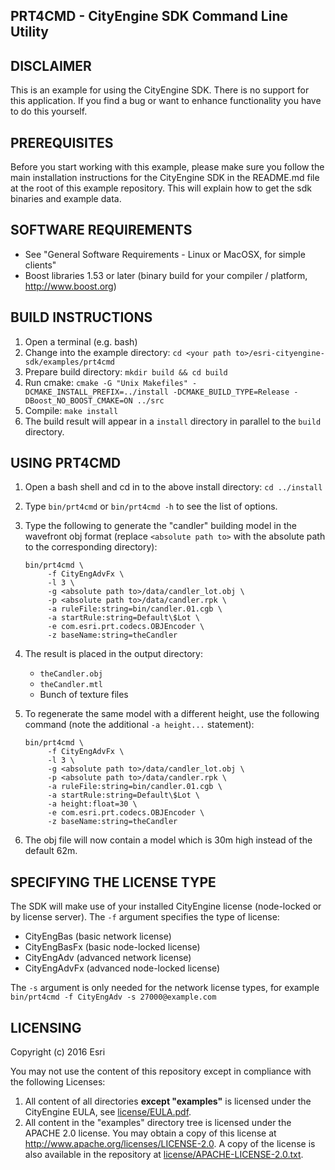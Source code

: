 PRT4CMD - CityEngine SDK Command Line Utility
---------------------------------------------


DISCLAIMER
----------

This is an example for using the CityEngine SDK. There is no support for this application. 
If you find a bug or want to enhance functionality you have to do this yourself.


PREREQUISITES
-------------

Before you start working with this example, please make sure you follow
the main installation instructions for the CityEngine SDK in the
README.md file at the root of this example repository. This will 
explain how to get the sdk binaries and example data.


SOFTWARE REQUIREMENTS
---------------------

- See "General Software Requirements - Linux or MacOSX, for simple clients"
- Boost libraries 1.53 or later (binary build for your compiler / platform, http://www.boost.org)


BUILD INSTRUCTIONS
------------------

1. Open a terminal (e.g. bash)
1. Change into the example directory: `cd <your path to>/esri-cityengine-sdk/examples/prt4cmd`
1. Prepare build directory: `mkdir build && cd build`
1. Run cmake: `cmake -G "Unix Makefiles" -DCMAKE_INSTALL_PREFIX=../install -DCMAKE_BUILD_TYPE=Release -DBoost_NO_BOOST_CMAKE=ON ../src`
1. Compile: `make install`
1. The build result will appear in a `install` directory in parallel to the `build` directory.


USING PRT4CMD
-------------

1. Open a bash shell and cd in to the above install directory: `cd ../install`
1. Type `bin/prt4cmd` or `bin/prt4cmd -h` to see the list of options.
1. Type the following to generate the "candler" building model in the wavefront obj format (replace `<absolute path to>` with the absolute path to the corresponding directory):
   ```
   bin/prt4cmd \
        -f CityEngAdvFx \
        -l 3 \
        -g <absolute path to>/data/candler_lot.obj \
        -p <absolute path to>/data/candler.rpk \
        -a ruleFile:string=bin/candler.01.cgb \
        -a startRule:string=Default\$Lot \
        -e com.esri.prt.codecs.OBJEncoder \
        -z baseName:string=theCandler
   ```
1. The result is placed in the output directory:
   - `theCandler.obj`
   - `theCandler.mtl`
   - Bunch of texture files

1. To regenerate the same model with a different height, use the following command (note the additional `-a height...` statement):
   ```
   bin/prt4cmd \
        -f CityEngAdvFx \
        -l 3 \
        -g <absolute path to>/data/candler_lot.obj \
        -p <absolute path to>/data/candler.rpk \
        -a ruleFile:string=bin/candler.01.cgb \
        -a startRule:string=Default\$Lot \
        -a height:float=30 \
        -e com.esri.prt.codecs.OBJEncoder \
        -z baseName:string=theCandler
   ```
1. The obj file will now contain a model which is 30m high instead of the default 62m.


SPECIFYING THE LICENSE TYPE
---------------------------

The SDK will make use of your installed CityEngine license (node-locked or by license server).
The `-f` argument specifies the type of license:
- CityEngBas (basic network license)
- CityEngBasFx (basic node-locked license)
- CityEngAdv (advanced network license)
- CityEngAdvFx (advanced node-locked license)

The `-s` argument is only needed for the network license types, for example `bin/prt4cmd -f CityEngAdv -s 27000@example.com`


LICENSING
---------

Copyright (c) 2016 Esri

You may not use the content of this repository except in compliance with the following Licenses:
  1. All content of all directories **except "examples"** is licensed under the CityEngine EULA, see [license/EULA.pdf](license/EULA.pdf).
  2. All content in the "examples" directory tree is licensed under the APACHE 2.0 license. You may obtain a copy of this license at http://www.apache.org/licenses/LICENSE-2.0. A copy of the license is also available in the repository at [license/APACHE-LICENSE-2.0.txt](license/APACHE-LICENSE-2.0.txt).
